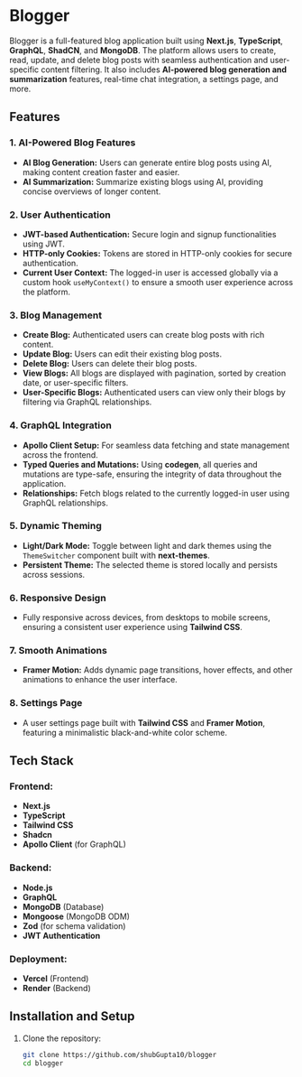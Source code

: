 # **Blogger**

Blogger is a full-featured blog application built using **Next.js**, **TypeScript**, **GraphQL**, **ShadCN**, and **MongoDB**. The platform allows users to create, read, update, and delete blog posts with seamless authentication and user-specific content filtering. It also includes **AI-powered blog generation and summarization** features, real-time chat integration, a settings page, and more.

## **Features**

### **1. AI-Powered Blog Features**
- **AI Blog Generation:** Users can generate entire blog posts using AI, making content creation faster and easier.
- **AI Summarization:** Summarize existing blogs using AI, providing concise overviews of longer content.

### **2. User Authentication**
- **JWT-based Authentication:** Secure login and signup functionalities using JWT.
- **HTTP-only Cookies:** Tokens are stored in HTTP-only cookies for secure authentication.
- **Current User Context:** The logged-in user is accessed globally via a custom hook `useMyContext()` to ensure a smooth user experience across the platform.

### **3. Blog Management**
- **Create Blog:** Authenticated users can create blog posts with rich content.
- **Update Blog:** Users can edit their existing blog posts.
- **Delete Blog:** Users can delete their blog posts.
- **View Blogs:** All blogs are displayed with pagination, sorted by creation date, or user-specific filters.
- **User-Specific Blogs:** Authenticated users can view only their blogs by filtering via GraphQL relationships.

### **4. GraphQL Integration**
- **Apollo Client Setup:** For seamless data fetching and state management across the frontend.
- **Typed Queries and Mutations:** Using **codegen**, all queries and mutations are type-safe, ensuring the integrity of data throughout the application.
- **Relationships:** Fetch blogs related to the currently logged-in user using GraphQL relationships.

### **5. Dynamic Theming**
- **Light/Dark Mode:** Toggle between light and dark themes using the `ThemeSwitcher` component built with **next-themes**.
- **Persistent Theme:** The selected theme is stored locally and persists across sessions.

### **6. Responsive Design**
- Fully responsive across devices, from desktops to mobile screens, ensuring a consistent user experience using **Tailwind CSS**.

### **7. Smooth Animations**
- **Framer Motion:** Adds dynamic page transitions, hover effects, and other animations to enhance the user interface.

### **8. Settings Page**
- A user settings page built with **Tailwind CSS** and **Framer Motion**, featuring a minimalistic black-and-white color scheme.


## **Tech Stack**

### **Frontend:**
- **Next.js**
- **TypeScript**
- **Tailwind CSS**
- **Shadcn**
- **Apollo Client** (for GraphQL)

### **Backend:**
- **Node.js**
- **GraphQL**
- **MongoDB** (Database)
- **Mongoose** (MongoDB ODM)
- **Zod** (for schema validation)
- **JWT Authentication**

### **Deployment:**
- **Vercel** (Frontend)
- **Render** (Backend)

## **Installation and Setup**

1. Clone the repository:

   ```bash
   git clone https://github.com/shubGupta10/blogger
   cd blogger
